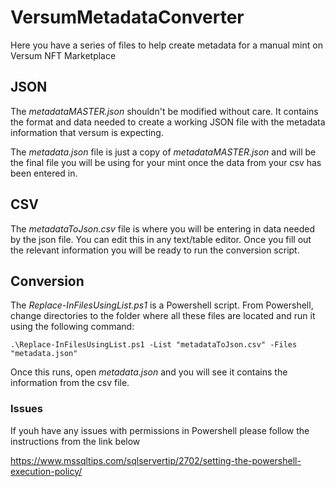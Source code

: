 # VersumMetadataConverter

Here you have a series of files to help create metadata for a manual mint on Versum NFT Marketplace

## JSON
The *metadataMASTER.json* shouldn't be modified without care. It contains the format and data needed to create a working JSON file with the metadata information that versum is expecting.

The *metadata.json* file is just a copy of *metadataMASTER.json* and will be the final file you will be using for your mint once the data from your csv has been entered in.

## CSV
The *metadataToJson.csv* file is where you will be entering in data needed by the json file. You can edit this in any text/table editor. Once you fill out the relevant information you will be ready to run the conversion script.

## Conversion
The *Replace-InFilesUsingList.ps1* is a Powershell script. From Powershell, change directories to the folder where all these files are located and run it using the following command:

```
.\Replace-InFilesUsingList.ps1 -List "metadataToJson.csv" -Files "metadata.json"
```

Once this runs, open *metadata.json* and you will see it contains the information from the csv file.

### Issues
If youh have any issues with permissions in Powershell please follow the instructions from the link below

https://www.mssqltips.com/sqlservertip/2702/setting-the-powershell-execution-policy/


